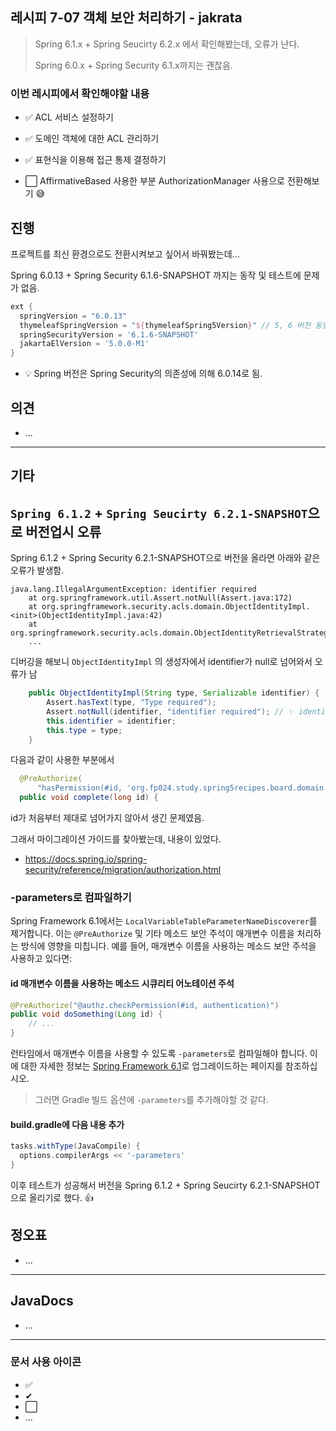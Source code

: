 ## 레시피 7-07 객체 보안 처리하기 - jakrata

> Spring 6.1.x + Spring Seucirty 6.2.x 에서 확인해봤는데, 오류가 난다.
>
> Spring 6.0.x + Spring Security 6.1.x까지는 괜찮음.

### 이번 레시피에서 확인해야할  내용

* ✅ ACL 서비스 설정하기
  
* ✅ 도메인 객체에 대한 ACL 관리하기
  
* ✅ 표현식을 이용해 접근 통제 결정하기

* ⬜ AffirmativeBased 사용한 부분  AuthorizationManager 사용으로 전환해보기 😅



## 진행

프로젝트를 최신 환경으로도 전환시켜보고 싶어서 바꿔봤는데...

Spring 6.0.13 + Spring Security 6.1.6-SNAPSHOT 까지는 동작 및 테스트에 문제가 없음.

```groovy
ext {
  springVersion = "6.0.13"
  thymeleafSpringVersion = "${thymeleafSpring5Version}" // 5, 6 버전 동일
  springSecurityVersion = '6.1.6-SNAPSHOT'
  jakartaElVersion = '5.0.0-M1'
}
```

* 💡 Spring 버전은 Spring Security의 의존성에 의해 6.0.14로 됨.




## 의견

* ...





---

## 기타

## `Spring 6.1.2` + `Spring Seucirty 6.2.1-SNAPSHOT`으로 버전업시 오류

Spring 6.1.2 + Spring Security 6.2.1-SNAPSHOT으로 버전을 올라면 아래와 같은 오류가 발생함.

```
java.lang.IllegalArgumentException: identifier required
	at org.springframework.util.Assert.notNull(Assert.java:172)
	at org.springframework.security.acls.domain.ObjectIdentityImpl.<init>(ObjectIdentityImpl.java:42)
	at org.springframework.security.acls.domain.ObjectIdentityRetrievalStrategyImpl.createObjectIdentity(ObjectIdentityRetrievalStrategyImpl.java:41)
	...
```

디버깅을 해보니 `ObjectIdentityImpl` 의 생성자에서 identifier가 null로 넘어와서 오류가 남

```java
	public ObjectIdentityImpl(String type, Serializable identifier) {
		Assert.hasText(type, "Type required");
		Assert.notNull(identifier, "identifier required"); // ✨ identifier가 null로 넘어와서 오류가 남
		this.identifier = identifier;
		this.type = type;
	}
```

다음과 같이 사용한 부분에서

```java
  @PreAuthorize(
      "hasPermission(#id, 'org.fp024.study.spring5recipes.board.domain.Todo', 'write')") // ✨
  public void complete(long id) {
```

id가 처음부터 제대로 넘어가지 않아서 생긴 문제였음.

그래서 마이그레이션 가이드를 찾아봤는데, 내용이 있었다.

* https://docs.spring.io/spring-security/reference/migration/authorization.html

### -parameters로 컴파일하기 

Spring Framework 6.1에서는 `LocalVariableTableParameterNameDiscoverer`를 제거합니다. 이는 `@PreAuthorize` 및 기타 메소드 보안 주석이 매개변수 이름을 처리하는 방식에 영향을 미칩니다. 예를 들어, 매개변수 이름을 사용하는 메소드 보안 주석을 사용하고 있다면:

#### id 매개변수 이름을 사용하는 메소드 시큐리티 어노테이션 주석 

```java
@PreAuthorize("@authz.checkPermission(#id, authentication)")
public void doSomething(Long id) {
    // ...
}
```

런타임에서 매개변수 이름을 사용할 수 있도록 `-parameters`로 컴파일해야 합니다. 이에 대한 자세한 정보는 [Spring Framework 6.1](https://github.com/spring-projects/spring-framework/wiki/Upgrading-to-Spring-Framework-6.x#core-container)로 업그레이드하는 페이지를 참조하십시오.

> 그러면 Gradle 빌드 옵션에 `-parameters`를 추가해야할 것 같다.



#### build.gradle에 다음 내용 추가

```groovy
tasks.withType(JavaCompile) {
  options.compilerArgs << '-parameters'
}
```

이후 테스트가 성공해서 버전을 Spring 6.1.2 + Spring Seucirty 6.2.1-SNAPSHOT으로 올리기로 했다. 👍







## 정오표

* ...
  


---

## JavaDocs

* ...



---

### 문서 사용 아이콘

* ✅
* ✔
* ⬜
* ...

